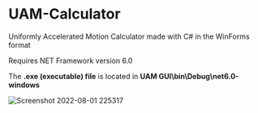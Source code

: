# UAM-Calculator 
Uniformly Accelerated Motion Calculator made with C# in the WinForms format

Requires NET Framework version 6.0 

The **.exe (executable) file** is located in **UAM GUI\bin\Debug\net6.0-windows**

![Screenshot 2022-08-01 225317](https://user-images.githubusercontent.com/105403944/182286114-e72ec651-3619-4235-b3d6-c3e98b457ab8.png)
